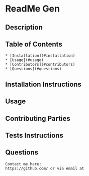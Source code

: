 
  # ReadMe Gen

  ## Description
	

  ## Table of Contents
	* [Installation](#installation)
	* [Usage](#usage)
	* [Contributors](#contributors)
	* [Questions](#questions)

  ## Installation Instructions
	
	
  ## Usage
	
  
  ## Contributing Parties
	
	
  ## Tests Instructions
	
	
  ## Questions
	Contact me here:
	https://github.com/ or via email at 
 